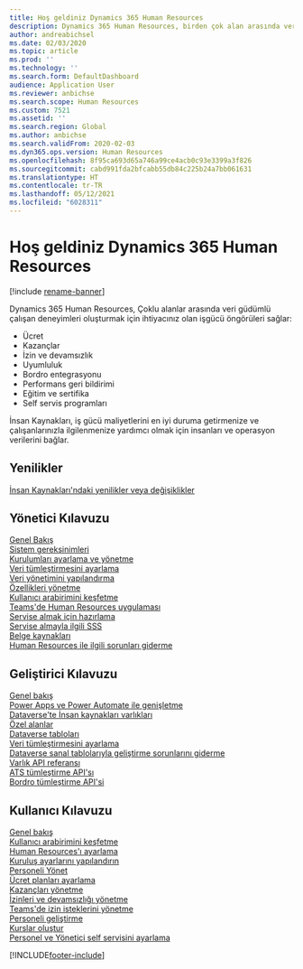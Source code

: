 ```yaml
---
title: Hoş geldiniz Dynamics 365 Human Resources
description: Dynamics 365 Human Resources, birden çok alan arasında veri güdümlü çalışan deneyimleri oluşturmak için ihtiyacınız olan işgücü öngörüleri sağlar.
author: andreabichsel
ms.date: 02/03/2020
ms.topic: article
ms.prod: ''
ms.technology: ''
ms.search.form: DefaultDashboard
audience: Application User
ms.reviewer: anbichse
ms.search.scope: Human Resources
ms.custom: 7521
ms.assetid: ''
ms.search.region: Global
ms.author: anbichse
ms.search.validFrom: 2020-02-03
ms.dyn365.ops.version: Human Resources
ms.openlocfilehash: 8f95ca693d65a746a99ce4acb0c93e3399a3f826
ms.sourcegitcommit: cabd991fda2bfcabb55db84c225b24a7bb061631
ms.translationtype: HT
ms.contentlocale: tr-TR
ms.lasthandoff: 05/12/2021
ms.locfileid: "6028311"
---
```

# <a name="welcome-to-dynamics-365-human-resources"></a>Hoş geldiniz Dynamics 365 Human Resources

[!include [rename-banner](~/includes/cc-data-platform-banner.md)]

Dynamics 365 Human Resources, Çoklu alanlar arasında veri güdümlü çalışan deneyimleri oluşturmak için ihtiyacınız olan işgücü öngörüleri sağlar:

- Ücret
- Kazançlar
- İzin ve devamsızlık
- Uyumluluk
- Bordro entegrasyonu
- Performans geri bildirimi
- Eğitim ve sertifika
- Self servis programları

İnsan Kaynakları, iş gücü maliyetlerini en iyi duruma getirmenize ve çalışanlarınızla ilgilenmenize yardımcı olmak için insanları ve operasyon verilerini bağlar.

## <a name="whats-new"></a>Yenilikler

[İnsan Kaynakları'ndaki yenilikler veya değişiklikler](hr-admin-whats-new.md)

## <a name="administrator-guide"></a>Yönetici Kılavuzu

[Genel Bakış](hr-admin-overview.md)</br>
[Sistem gereksinimleri](hr-admin-system-requirements.md)</br>
[Kurulumları ayarlama ve yönetme](hr-admin-setup-provision.md)</br>
[Veri tümleştirmesini ayarlama](hr-admin-integration-choose-technology.md)</br>
[Veri yönetimini yapılandırma](../fin-ops-core/dev-itpro/data-entities/data-entities-data-packages.md?toc=/dynamics365/human-resources/toc.json)</br>
[Özellikleri yönetme](hr-admin-manage-features.md)</br>
[Kullanıcı arabirimini keşfetme](../fin-ops-core/fin-ops/get-started/user-interface-elements.md?toc=/dynamics365/human-resources/toc.json)</br>
[Teams'de Human Resources uygulaması](hr-admin-teams-leave-app.md)</br>
[Servise almak için hazırlama](hr-admin-go-live-prepare.md)</br>
[Servise almayla ilgili SSS](hr-admin-go-live-faq.md)</br>
[Belge kaynakları](../fin-ops-core/fin-ops/get-started/help-overview.md?toc=/dynamics365/human-resources/toc.json)</br>
[Human Resources ile ilgili sorunları giderme](../fin-ops-core/dev-itpro/lifecycle-services/lcs-support.md)

## <a name="developer-guide"></a>Geliştirici Kılavuzu

[Genel bakış](hr-developer-overview.md)</br>
[Power Apps ve Power Automate ile genişletme](hr-developer-power-apps.md)</br>
[Dataverse'te İnsan kaynakları varlıkları](hr-developer-entities.md)</br>
[Özel alanlar](hr-developer-custom-fields.md)</br>
[Dataverse tabloları](hr-developer-entities.md)</br>
[Veri tümleştirmesini ayarlama](hr-admin-integration-choose-technology.md)</br>
[Dataverse sanal tablolarıyla geliştirme sorunlarını giderme](hr-developer-optimize-virtual-table-queries.md)</br>
[Varlık API referansı](hr-developer-api-authentication.md)</br>
[ATS tümleştirme API'sı](hr-admin-integration-ats-api-introduction.md)</br>
[Bordro tümleştirme API'si](hr-admin-integration-payroll-api-introduction.md)

## <a name="user-guide"></a>Kullanıcı Kılavuzu

[Genel bakış](hr-hrpro-overview.md)</br>
[Kullanıcı arabirimini keşfetme](../fin-ops-core/fin-ops/get-started/user-interface-elements.md?toc=/dynamics365/human-resources/toc.json)</br>
[Human Resources'ı ayarlama](hr-setup-parameters.md)</br>
[Kuruluş ayarlarını yapılandırın](../fin-ops-core/fin-ops/organization-administration/organization-administration-home-page.md?toc=/dynamics365/human-resources/toc.json)</br>
[Personeli Yönet](hr-personnel-departments-jobs-positions.md)</br>
[Ücret planları ayarlama](hr-compensation-overview.md)</br>
[Kazançları yönetme](hr-benefits-management-overview.md)</br>
[İzinleri ve devamsızlığı yönetme](hr-leave-and-absence-overview.md)</br>
[Teams'de izin isteklerini yönetme](hr-teams-leave-app.md)</br>
[Personeli geliştirme](hr-develop-performance-management-overview.md)</br>
[Kurslar oluştur](hr-learning-courses.md)</br>
[Personel ve Yönetici self servisini ayarlama](hr-employee-manager-self-service-overview.md)

[!INCLUDE[footer-include](../includes/footer-banner.md)]
